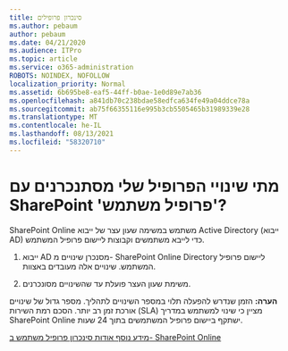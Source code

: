 ```yaml
---
title: סינכרון פרופילים
ms.author: pebaum
author: pebaum
ms.date: 04/21/2020
ms.audience: ITPro
ms.topic: article
ms.service: o365-administration
ROBOTS: NOINDEX, NOFOLLOW
localization_priority: Normal
ms.assetid: 6b695be8-eaf5-44ff-b0ae-1e0d89e7ab36
ms.openlocfilehash: a841db70c238bdae58edfca634fe49a04ddce78a
ms.sourcegitcommit: ab75f66355116e995b3cb5505465b31989339e28
ms.translationtype: MT
ms.contentlocale: he-IL
ms.lasthandoff: 08/13/2021
ms.locfileid: "58320710"
---
```

# <a name="when-do-my-profile-changes-sync-to-the-sharepoint-user-profile-application"></a>מתי שינויי הפרופיל שלי מסתנכרנים עם SharePoint 'פרופיל משתמש'?

SharePoint Online משתמש במשימה שעון עצר של ייבוא Active Directory (ייבוא AD) כדי לייבא משתמשים וקבוצות ליישום פרופיל המשתמש. 
  
1. ייבוא AD מסנכרן שינויים מ- SharePoint Online Directory ליישום פרופיל המשתמש. שינויים אלה מעובדים באצוות.
    
2. משימת שעון העצר פועלת עד שהשינויים מסונכרנים.
    
**הערה:** הזמן שנדרש להפעלה תלוי במספר השינויים לתהליך. מספר גדול של שינויים אורכת זמן רב יותר. הסכם רמת השירות (SLA) מציין כי שינוי למשתמש במדריך SharePoint Online ישתקף ביישום פרופיל המשתמשים בתוך 24 שעות. 
  
[מידע נוסף אודות סינכרון פרופיל משתמש ב- SharePoint Online](https://go.microsoft.com/fwlink/?linkid=875671)
  


